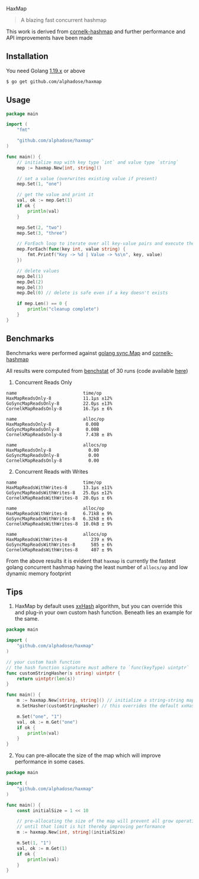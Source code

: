 HaxMap

> A blazing fast concurrent hashmap

This work is derived from [cornelk-hashmap](https://github.com/cornelk/hashmap) and further performance and API improvements have been made

## Installation

You need Golang [1.19.x](https://go.dev/dl/) or above

```bash
$ go get github.com/alphadose/haxmap
```

## Usage

```go
package main

import (
	"fmt"

	"github.com/alphadose/haxmap"
)

func main() {
	// initialize map with key type `int` and value type `string`
	mep := haxmap.New[int, string]()

	// set a value (overwrites existing value if present)
	mep.Set(1, "one")

	// get the value and print it
	val, ok := mep.Get(1)
	if ok {
		println(val)
	}

	mep.Set(2, "two")
	mep.Set(3, "three")

	// ForEach loop to iterate over all key-value pairs and execute the given lambda
	mep.ForEach(func(key int, value string) {
		fmt.Printf("Key -> %d | Value -> %s\n", key, value)
	})

	// delete values
	mep.Del(1)
	mep.Del(2)
	mep.Del(3)
	mep.Del(0) // delete is safe even if a key doesn't exists

	if mep.Len() == 0 {
		println("cleanup complete")
	}
}
```

## Benchmarks

Benchmarks were performed against [golang sync.Map](https://pkg.go.dev/sync#Map) and [cornelk-hashmap](https://github.com/cornelk/hashmap)

All results were computed from [benchstat](https://pkg.go.dev/golang.org/x/perf/cmd/benchstat) of 30 runs (code available [here](./benchmarks))

1. Concurrent Reads Only
```
name                         time/op
HaxMapReadsOnly-8            11.1µs ±12%
GoSyncMapReadsOnly-8         22.0µs ±13%
CornelkMapReadsOnly-8        16.7µs ± 6%

name                         alloc/op
HaxMapReadsOnly-8             0.00B
GoSyncMapReadsOnly-8          0.00B
CornelkMapReadsOnly-8         7.43B ± 8%

name                         allocs/op
HaxMapReadsOnly-8              0.00
GoSyncMapReadsOnly-8           0.00
CornelkMapReadsOnly-8          0.00
```


2. Concurrent Reads with Writes
```
name                         time/op
HaxMapReadsWithWrites-8      13.1µs ±11%
GoSyncMapReadsWithWrites-8   25.0µs ±12%
CornelkMapReadsWithWrites-8  20.0µs ± 6%

name                         alloc/op
HaxMapReadsWithWrites-8      6.71kB ± 9%
GoSyncMapReadsWithWrites-8   6.32kB ± 6%
CornelkMapReadsWithWrites-8  10.0kB ± 9%

name                         allocs/op
HaxMapReadsWithWrites-8         239 ± 9%
GoSyncMapReadsWithWrites-8      585 ± 6%
CornelkMapReadsWithWrites-8     407 ± 9%
```

From the above results it is evident that `haxmap` is currently the fastest golang concurrent hashmap having the least number of `allocs/op` and low dynamic memory footprint

## Tips

1. HaxMap by default uses [xxHash](https://github.com/cespare/xxhash) algorithm, but you can override this and plug-in your own custom hash function. Beneath lies an example for the same.
```go
package main

import (
	"github.com/alphadose/haxmap"
)

// your custom hash function
// the hash function signature must adhere to `func(keyType) uintptr`
func customStringHasher(s string) uintptr {
	return uintptr(len(s))
}

func main() {
	m := haxmap.New[string, string]() // initialize a string-string map
	m.SetHasher(customStringHasher) // this overrides the default xxHash algorithm

	m.Set("one", "1")
	val, ok := m.Get("one")
	if ok {
		println(val)
	}
}
```

2. You can pre-allocate the size of the map which will improve performance in some cases.
```go
package main

import (
	"github.com/alphadose/haxmap"
)

func main() {
	const initialSize = 1 << 10

	// pre-allocating the size of the map will prevent all grow operations
	// until that limit is hit thereby improving performance
	m := haxmap.New[int, string](initialSize)

	m.Set(1, "1")
	val, ok := m.Get(1)
	if ok {
		println(val)
	}
}
```
